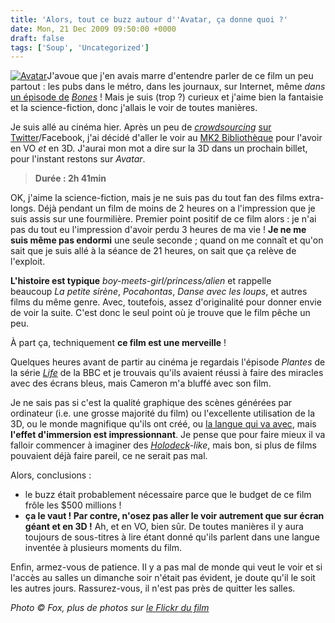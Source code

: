 ```yaml
---
title: 'Alors, tout ce buzz autour d''Avatar, ça donne quoi ?'
date: Mon, 21 Dec 2009 09:50:00 +0000
draft: false
tags: ['Soup', 'Uncategorized']
---
```


[![Avatar](https://67.media.tumblr.com/tumblr_kuzyp6sK6i1qz9g4x.jpg)](http://www.flickr.com/photos/officialavatarmovie/4054081533/)J'avoue que j'en avais marre d'entendre parler de ce film un peu partout : les pubs dans le métro, dans les journaux, sur Internet, même _dans_ [un épisode de](http://www.youtube.com/watch?v=mu0PXxwx-zA) _[Bones](http://www.youtube.com/watch?v=mu0PXxwx-zA)_ ! Mais je suis (trop ?) curieux et j'aime bien la fantaisie et la science-fiction, donc j'allais le voir de toutes manières.

Je suis allé au cinéma hier. Après un peu de _[crowdsourcing](http://twitter.com/madd0/status/6793137640)_ [sur Twitter](http://twitter.com/madd0/status/6793137640)/Facebook, j'ai décidé d'aller le voir au [MK2 Bibliothèque](http://www.mk2.com/sallescinema-15-mk2bibliotheque.html) pour l'avoir en VO _et_ en 3D. J'aurai mon mot a dire sur la 3D dans un prochain billet, pour l'instant restons sur _Avatar_.

> **Durée : 2h 41min**

OK, j'aime la science-fiction, mais je ne suis pas du tout fan des films extra-longs. Déjà pendant un film de moins de 2 heures on a l'impression que je suis assis sur une fourmilière. Premier point positif de ce film alors : je n'ai pas du tout eu l'impression d'avoir perdu 3 heures de ma vie ! **Je ne me suis même pas endormi** une seule seconde ; quand on me connaît et qu'on sait que je suis allé à la séance de 21 heures, on sait que ça relève de l'exploit.

**L'histoire est typique** _boy-meets-girl/princess/alien_ et rappelle beaucoup _La petite sirène_, _Pocahontas_, _Danse avec les loups_, et autres films du même genre. Avec, toutefois, assez d'originalité pour donner envie de voir la suite. C'est donc le seul point où je trouve que le film pêche un peu.

À part ça, techniquement **ce film est une merveille** !

Quelques heures avant de partir au cinéma je regardais l'épisode _Plantes_ de la série _[Life](http://www.bbc.co.uk/programmes/b00lbpcy)_ de la BBC et je trouvais qu'ils avaient réussi à faire des miracles avec des écrans bleus, mais Cameron m'a bluffé avec son film.

Je ne sais pas si c'est la qualité graphique des scènes générées par ordinateur (i.e. une grosse majorité du film) ou l'excellente utilisation de la 3D, ou le monde magnifique qu'ils ont créé, ou [la langue qui va avec](http://latimesblogs.latimes.com/herocomplex/2009/11/usc-professor-creates-alien-language-for-avatar.html), mais **l'effet d'immersion est impressionnant**. Je pense que pour faire mieux il va falloir commencer à imaginer des _[Holodeck](http://fr.wikipedia.org/wiki/Holodeck)\-like_, mais bon, si plus de films pouvaient déjà faire pareil, ce ne serait pas mal.

Alors, conclusions :

*   le buzz était probablement nécessaire parce que le budget de ce film frôle les $500 millions !
*   **ça le vaut  ! Par contre, n'osez pas aller le voir autrement que sur écran géant et en 3D !** Ah, et en VO, bien sûr. De toutes manières il y aura toujours de sous-titres à lire étant donné qu'ils parlent dans une langue inventée à plusieurs moments du film.

Enfin, armez-vous de patience. Il y a pas mal de monde qui veut le voir et si l'accès au salles un dimanche soir n'était pas évident, je doute qu'il le soit les autres jours. Rassurez-vous, il n'est pas près de quitter les salles.

_Photo © Fox, plus de photos sur [le Flickr du film](http://www.flickr.com/photos/officialavatarmovie/)_